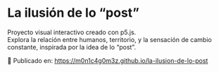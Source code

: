 # La ilusión de lo “post”

Proyecto visual interactivo creado con p5.js.  
Explora la relación entre humanos, territorio, y la sensación de cambio constante, inspirada por la idea de lo “post”.

🔗 Publicado en: https://m0n1c4g0m3z.github.io/la-ilusion-de-lo-post
